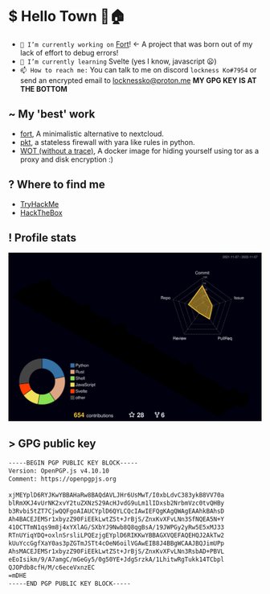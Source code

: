 # $ Hello Town 👋🏠

<!--
**lockness-Ko/lockness-Ko** is a ✨ _special_ ✨ repository because its `README.md` (this file) appears on your GitHub profile.

Here are some ideas to get you started:

- 🔭 I’m currently working on ...
- 🌱 I’m currently learning ...
- 👯 I’m looking to collaborate on ...
- 🤔 I’m looking for help with ...
- 💬 Ask me about ...
- 📫 How to reach me: ...
- 😄 Pronouns: ...
- ⚡ Fun fact: ...
-->

- `🔭 I’m currently working on` [Fort](https://github.com/lockness-Ko/fort)! <- A project that was born out of my lack of effort to debug errors!
- `🌱 I’m currently learning` Svelte (yes I know, javascript 😦)
- `📫 How to reach me:` You can talk to me on discord `lockness Ko#7954` or send an encrypted email to [locknessko@proton.me](mailto:locknessko@proton.me) **MY GPG KEY IS AT THE BOTTOM**

## ~ My 'best' work
 - [fort](https://github.com/lockness-Ko/fort), A minimalistic alternative to nextcloud.
 - [pkt](https://github.com/coraltk/pkt), a stateless firewall with yara like rules in python.
 - [WOT (without a trace)](https://github.com/lockness-Ko/wot), A docker image for hiding yourself using tor as a proxy and disk encryption :)

## ? Where to find me
 - [TryHackMe](https://tryhackme.com/p/fl0wb1t)
 - [HackTheBox](https://app.hackthebox.eu/users/335400)

## ! Profile stats

[![](https://raw.githubusercontent.com/lockness-Ko/lockness-Ko/main/profile-3d-contrib/profile-night-rainbow.svg)](https://github.com/yoshi389111/github-profile-3d-contrib)

## > GPG public key

```gpg
-----BEGIN PGP PUBLIC KEY BLOCK-----
Version: OpenPGP.js v4.10.10
Comment: https://openpgpjs.org

xjMEYplD6RYJKwYBBAHaRw8BAQdAVLJHr6UsMwT/I0xbLdvC383ykB8VV70a
blRmXKJ4vUrNK2xvY2tuZXNzS29AcHJvdG9uLm1lIDxsb2NrbmVzc0tvQHBy
b3Rvbi5tZT7CjwQQFgoAIAUCYplD6QYLCQcIAwIEFQgKAgQWAgEAAhkBAhsD
Ah4BACEJEMSr1xbyzZ90FiEEkLwtZSt+JrBjS/ZnxKvXFvLNn3SfNQEA5N+Y
41OCTTmN1qs9m8j4xYXlAG/SXbYJ9Nwb8Q8qgBsA/19JWPGy2yRw5E5xMJ33
RTnUYiqYDQ+oxlnSrsliLPQEzjgEYplD6RIKKwYBBAGXVQEFAQEHQJ2AkTw2
kUuYccGgfXaY0as3pZGTmJSTt4cOeN6oilVGAwEIB8J4BBgWCAAJBQJimUPp
AhsMACEJEMSr1xbyzZ90FiEEkLwtZSt+JrBjS/ZnxKvXFvLNn3RsbAD+PBVL
eEoIsikm/9/A7amgC/mGeGy5/0g50YE+JdgSrzkA/1LhitwRgTukk14TCbpl
QJOPdb8cfH/M/c6eceVxnzEC
=mDHE
-----END PGP PUBLIC KEY BLOCK-----
```
